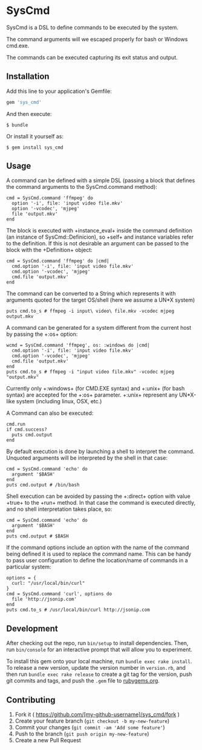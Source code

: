 # SysCmd

SysCmd is a DSL to define commands to be executed by the system.

The command arguments will we escaped properly for bash or
Windows cmd.exe.

The commands can be executed capturing its exit status and output.

## Installation

Add this line to your application's Gemfile:

```ruby
gem 'sys_cmd'
```

And then execute:

    $ bundle

Or install it yourself as:

    $ gem install sys_cmd

## Usage

A command can be defined with a simple DSL (passing a block that defines
the command arguments to the SysCmd.command method):

    cmd = SysCmd.command 'ffmpeg' do
      option '-i', file: 'input video file.mkv'
      option '-vcodec', 'mjpeg'
      file 'output.mkv'
    end

The block is executed with +instance_eval+ inside the command definition
(an instance of SysCmd::Definicion), so +self+ and instance variables refer
to the definition. If this is not desirable an argument can be passed to
the block with the +Definition+ object:

    cmd = SysCmd.command 'ffmpeg' do |cmd|
      cmd.option '-i', file: 'input video file.mkv'
      cmd.option '-vcodec', 'mjpeg'
      cmd.file 'output.mkv'
    end

The command can be converted to a String which represents it with
arguments quoted for the target OS/shell (here we assume a UN*X system)

    puts cmd.to_s # ffmpeg -i input\ video\ file.mkv -vcodec mjpeg output.mkv

A command can be generated for a system different from the current host
by passing the +:os+ option:

    wcmd = SysCmd.command 'ffmpeg', os: :windows do |cmd|
      cmd.option '-i', file: 'input video file.mkv'
      cmd.option '-vcodec', 'mjpeg'
      cmd.file 'output.mkv'
    end
    puts cmd.to_s # ffmpeg -i "input video file.mkv" -vcodec mjpeg "output.mkv"

Currently only +:windows+ (for CMD.EXE syntax) and +:unix+ (for bash syntax) are
accepted for the +:os+ parameter. +:unix+ represent any UN*X-like system
(including linux, OSX, etc.)

A Command can also be executed:

    cmd.run
    if cmd.success?
      puts cmd.output
    end

By default execution is done by launching a shell to interpret the command.
Unquoted arguments will be interpreted by the shell in that case:

    cmd = SysCmd.command 'echo' do
      argument '$BASH'
    end
    puts cmd.output # /bin/bash

Shell execution can be avoided by passing the +:direct+ option with value
+true+ to the +run+ method. In that case the command is executed directly,
and no shell interpretation takes place, so:

    cmd = SysCmd.command 'echo' do
      argument '$BASH'
    end
    puts cmd.output # $BASH

If the command options include
an option with the name of the command being defined it is used to
replace the command name. This can be handy to pass user configuration
to define the location/name of commands in a particular system:

    options = {
      curl: "/usr/local/bin/curl"
    }
    cmd = SysCmd.command 'curl', options do
      file 'http://jsonip.com'
    end
    puts cmd.to_s # /usr/local/bin/curl http://jsonip.com


## Development

After checking out the repo, run `bin/setup` to install dependencies. Then, run `bin/console` for an interactive prompt that will allow you to experiment.

To install this gem onto your local machine, run `bundle exec rake install`. To release a new version, update the version number in `version.rb`, and then run `bundle exec rake release` to create a git tag for the version, push git commits and tags, and push the `.gem` file to [rubygems.org](https://rubygems.org).

## Contributing

1. Fork it ( https://github.com/[my-github-username]/sys_cmd/fork )
2. Create your feature branch (`git checkout -b my-new-feature`)
3. Commit your changes (`git commit -am 'Add some feature'`)
4. Push to the branch (`git push origin my-new-feature`)
5. Create a new Pull Request
